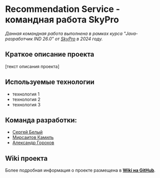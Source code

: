 # Recommendation Service - командная работа SkyPro
_Данная командная работа выполнена в рамках курса "Java-разработчик IND 26.0" от [SkyPro](https://sky.pro/) в 2024 году._

## Краткое описание проекта
[текст описания проекта]

## Используемые технологии
* технология 1
* технология 2
* технология 3

## Команда разработки:
* [Сергей Белый](https://github.com/sergeywhite86)
* [Мирсаитов Камиль](https://github.com/3dSpace116)
* [Александр Горохов](https://github.com/agorohovcom)

## Wiki проекта
Более подробная информация о проекте размещена в [**Wiki на GitHub**](https://github.com/sergeywhite86/team_work/wiki).
